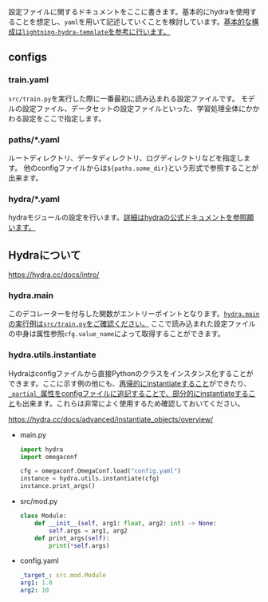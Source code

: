 設定ファイルに関するドキュメントをここに書きます。基本的にhydraを使用することを想定し、`yaml`を用いて記述していくことを検討しています。[基本的な構成は`lightning-hydra-template`を参考に行います。](https://github.com/ashleve/lightning-hydra-template/tree/main/configs)

## configs

### train.yaml

`src/train.py`を実行した際に一番最初に読み込まれる設定ファイルです。
モデルの設定ファイル、データセットの設定ファイルといった、学習処理全体にかかわる設定をここで指定します。

### paths/\*.yaml

ルートディレクトリ、データディレクトリ、ログディレクトリなどを指定します。
他のconfigファイルからは`${paths.some_dir}`という形式で参照することが出来ます。

### hydra/\*.yaml

hydraモジュールの設定を行います。[詳細はhydraの公式ドキュメントを参照願います。](https://hydra.cc/docs/configure_hydra/intro/)

## Hydraについて

https://hydra.cc/docs/intro/

### hydra.main

このデコレーターを付与した関数がエントリーポイントとなります。[`hydra.main`の実行例は`src/train.py`をご確認ください。](/src/train.py)
ここで読み込まれた設定ファイルの中身は属性参照`cfg.value_name`によって取得することができます。

### hydra.utils.instantiate

Hydraはconfigファイルから直接Pythonのクラスをインスタンス化することができます。ここに示す例の他にも、[再帰的にinstantiateすること](https://hydra.cc/docs/advanced/instantiate_objects/overview/#recursive-instantiation)ができたり、[`_partial_`属性をconfigファイルに追記することで、部分的にinstantiateすること](https://hydra.cc/docs/advanced/instantiate_objects/overview/#partial-instantiation)も出来ます。これらは非常によく使用するため確認しておいてください。

https://hydra.cc/docs/advanced/instantiate_objects/overview/

- main.py

  ```py
  import hydra
  import omegaconf

  cfg = omegaconf.OmegaConf.load("config.yaml")
  instance = hydra.utils.instantiate(cfg)
  instance.print_args()
  ```

- src/mod.py

  ```py
  class Module:
      def __init__(self, arg1: float, arg2: int) -> None:
          self.args = arg1, arg2
      def print_args(self):
          print(*self.args)
  ```

- config.yaml

  ```yaml
  _target_: src.mod.Module
  arg1: 1.0
  arg2: 10
  ```
